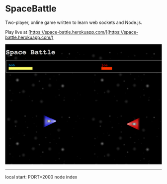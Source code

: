 SpaceBattle
===========

Two-player, online game written to learn web sockets and Node.js.

Play live at [https://space-battle.herokuapp.com/](https://space-battle.herokuapp.com/)

![screenshot](https://github.com/d5172/SpaceBattle/raw/master/screen-shot.png "screenshot")


----
local start: 
PORT=2000 node index
